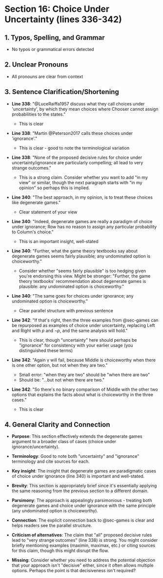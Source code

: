 # Section 16: Choice Under Uncertainty (lines 336-342)

## 1. Typos, Spelling, and Grammar
- No typos or grammatical errors detected

## 2. Unclear Pronouns
- All pronouns are clear from context

## 3. Sentence Clarification/Shortening
- **Line 338**: "@LuceRaiffa1957 discuss what they call choices under 'uncertainty', by which they mean choices where Chooser cannot assign probabilities to the states."
  - This is clear

- **Line 338**: "Martin @Peterson2017 calls these choices under 'ignorance'."
  - This is clear - good to note the terminological variation

- **Line 338**: "None of the proposed decisive rules for choice under uncertainty/ignorance are particularly compelling; all lead to very strange outcomes."
  - This is a strong claim. Consider whether you want to add "in my view" or similar, though the next paragraph starts with "in my opinion" so perhaps this is implied.

- **Line 340**: "The best approach, in my opinion, is to treat these choices like degenerate games."
  - Clear statement of your view

- **Line 340**: "Indeed, degenerate games are really a paradigm of choice under ignorance; Row has no reason to assign any particular probability to Column's choice."
  - This is an important insight, well-stated

- **Line 340**: "Further, what the game theory textbooks say about degenerate games seems fairly plausible; any undominated option is choiceworthy."
  - Consider whether "seems fairly plausible" is too hedging given you're endorsing this view. Might be stronger: "Further, the game theory textbooks' recommendation about degenerate games is plausible: any undominated option is choiceworthy."

- **Line 340**: "The same goes for choices under ignorance; any undominated option is choiceworthy."
  - Clear parallel structure with previous sentence

- **Line 342**: "If that's right, then the three examples from @sec-games can be repurposed as examples of choice under uncertainty, replacing Left and Right with *p* and ¬*p*, and the same analysis will hold."
  - This is clear, though "uncertainty" here should perhaps be "ignorance" for consistency with your earlier usage (you distinguished these terms)

- **Line 342**: "Again γ will fail, because Middle is choiceworthy when there is one other option, but not when they are two."
  - Small error: "when they are two" should be "when there are two"
  - Should be: "...but not when there are two."

- **Line 342**: "So there's no binary comparison of Middle with the other two options that explains the facts about what is choiceworthy in the three cases."
  - This is clear

## 4. General Clarity and Connection
- **Purpose**: This section effectively extends the degenerate games argument to a broader class of cases (choice under ignorance/uncertainty).

- **Terminology**: Good to note both "uncertainty" and "ignorance" terminology and cite sources for each.

- **Key insight**: The insight that degenerate games are paradigmatic cases of choice under ignorance (line 340) is important and well-stated.

- **Brevity**: This section is appropriately brief since it's essentially applying the same reasoning from the previous section to a different domain.

- **Parsimony**: The approach is appealingly parsimonious - treating both degenerate games and choice under ignorance with the same principle (any undominated option is choiceworthy).

- **Connection**: The explicit connection back to @sec-games is clear and helps readers see the parallel structure.

- **Criticism of alternatives**: The claim that "all" proposed decisive rules lead to "very strange outcomes" (line 338) is strong. You might consider briefly mentioning examples (maximin, maximax, etc.) or citing sources for this claim, though this might disrupt the flow.

- **Missing**: Consider whether you need to address the potential objection that your approach isn't "decisive" either, since it often allows multiple options. Perhaps the point is that decisiveness isn't required?
